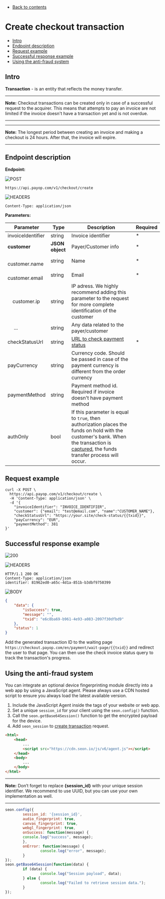 * [Back to contents](../Readme.md#contents)

# Create checkout transaction

* [Intro](#intro)
* [Endpoint description](#endpoint-description)
* [Request example](#request-example)
* [Successful response example](#successful-response-example)
* [Using the anti-fraud system](#using-the-anti-fraud-system)

## Intro

**Transaction** - is an entity that reflects the money transfer.

----

**Note:** Checkout transactions can be created only in 
case of a successful request to the acquirer. This means 
that attempts to pay an invoice are not limited if the invoice 
doesn't have a transaction yet and is not overdue.

----

----

**Note:** The longest period between creating an 
invoice and making a checkout is 24 hours. 
After that, the invoice will expire.

----

## Endpoint description

**Endpoint:**

![POST](https://img.shields.io/badge/-POST-green?style=for-the-badge)

```shell
https://api.payop.com/v1/checkout/create
```    

![HEADERS](https://img.shields.io/badge/-Headers-yellowgreen?style=for-the-badge)

```shell
Content-Type: application/json
```

**Parameters:**

Parameter                       | Type            | Description                                                                                                                                                                                                                                                        | Required |
--------------------------------|-----------------|--------------------------------------------------------------------------------------------------------------------------------------------------------------------------------------------------------------------------------------------------------------------|----------|
invoiceIdentifier               | string          | Invoice identifier                                                                                                                                                                                                                                                 | *        |
**customer**                    | **JSON object** | Payer/Customer info                                                                                                                                                                                                                                                | *        |
&emsp;customer.name             | string          | Name                                                                                                                                                                                                                                                              | *        |
&emsp;customer.email            | string          | Email                                                                                                                                                                                                                                                              | *        |
&emsp;customer.ip               | string          | IP adress. We highly recommend adding this parameter to the request for more complete identification of the customer                                                                                                                                               |          |
&emsp; ...                      | string          | Any data related to the payer/customer                                                                                                                                                                                                                             |          |
checkStatusUrl                  | string          | [URL to check payment status](checkInvoiceStatus.md)                                                                                                                                                                                                              | *        |
payCurrency                     | string          | Currency code. Should be passed in case of the payment currency is different from the order currency                                                                                                                                                               |          |
paymentMethod                   | string          | Payment method id. Required if invoice doesn't have payment method                                                                                                                                                                                                 |          |   
authOnly                        | bool            | If this parameter is equal to `true`, then authorization places the funds on hold with the customer's bank. When the transaction is [captured](captureTransaction.md), the funds transfer process will occur.                                                      |          |


## Request example
<!--1. If `paymentMethod.formType` is **cards**:

```shell
curl -X POST \
  https://api.payop.com/v1/checkout/create \
  -H 'Content-Type: application/json' \
  -d '{
	"invoiceIdentifier": "INVOICE_IDENTIFIER",
	"customer": {"email": "test@email.com", "name":"CUSTOMER_NAME"},
	"checkStatusUrl": "https://your.site/check-status/{{txid}}",
	"payCurrency": "EUR",
	"paymentMethod": 381,
}'
```

2. If `paymentMethod.formType` is **not cards**:-->


```shell
curl -X POST \
  https://api.payop.com/v1/checkout/create \
  -H 'Content-Type: application/json' \
  -d '{
	"invoiceIdentifier": "INVOICE_IDENTIFIER",
	"customer": {"email": "test@email.com", "name":"CUSTOMER_NAME"},
	"checkStatusUrl": "https://your.site/check-status/{{txid}}",
	"payCurrency": "EUR",
	"paymentMethod": 381
}'
```

## Successful response example

![200](https://img.shields.io/badge/200-OK-blue?style=for-the-badge)

![HEADERS](https://img.shields.io/badge/-Headers-yellowgreen?style=for-the-badge)

```shell
HTTP/1.1 200 OK
Content-Type: application/json
identifier: 81962ed0-a65c-4d1a-851b-b3dbf9750399
```

![BODY](https://img.shields.io/badge/-BODY-blueviolet?style=for-the-badge)

```json
{
    "data": {
        "isSuccess": true,
        "message": "",
        "txid": "e6c8ba69-b961-4e93-a083-2097f30dfbd9"
    },
    "status": 1
}
```

Add the generated transaction ID to the waiting 
page `https://checkout.payop.com/en/payment/wait-page/{{txid}}` and redirect the user to that page. 
You can then use the check invoice status 
query to track the transaction's progress.


## Using the anti-fraud system

You can integrate an optional device fingerprinting module 
directly into a web app by using a JavaScript agent. Please always use a
CDN hosted script to ensure you always load the latest available version.

1. Include the JavaScript Agent inside the tags of your website or web app.
2. Set a unique `session_id` for your client using the `seon.config()` function.
3. Call the `seon.getBase64Session()` function to get the encrypted payload for the device.
4. Add `seon_session` to  [create transaction](createCheckoutTransaction.md#endpoint-description) request.
	
```html
<html>
    <head>
        ...
        <script src="https://cdn.seon.io/js/v6/agent.js"></script>
    </head>
  	<body>
    	...
  	</body>
</html>
```

----

**Note:** Don’t forget to replace **{session_id}** with your unique session identifier. We recommend to use UUID, but you can use your own implementation as well.

----

```js
seon.config({
        session_id: '{session_id}',
        audio_fingerprint: true,
        canvas_fingerprint: true,
        webgl_fingerprint: true,
        onSuccess: function(message) {
		console.log("success", message);
        },
        onError: function(message) {
            	console.log("error", message);
        }
});
seon.getBase64Session(function(data) {
        if (data) {
                console.log("Session payload", data);
        } else {
                console.log("Failed to retrieve session data.");
        }
});
```
